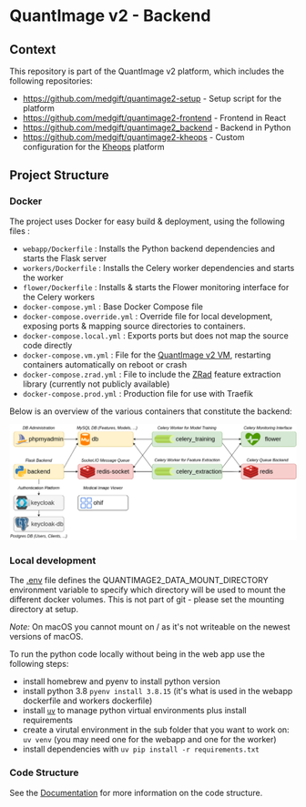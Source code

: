 # QuantImage v2 - Backend

## Context

This repository is part of the QuantImage v2 platform, which includes the following repositories:

- https://github.com/medgift/quantimage2-setup - Setup script for the platform
- https://github.com/medgift/quantimage2-frontend - Frontend in React
- https://github.com/medgift/quantimage2_backend - Backend in Python
- https://github.com/medgift/quantimage2-kheops - Custom configuration for the [Kheops](https://kheops.online) platform

## Project Structure

### Docker

The project uses Docker for easy build & deployment, using the following files :

- `webapp/Dockerfile` : Installs the Python backend dependencies and starts the Flask server
- `workers/Dockerfile` : Installs the Celery worker dependencies and starts the worker
- `flower/Dockerfile` : Installs & starts the Flower monitoring interface for the Celery workers
- `docker-compose.yml` : Base Docker Compose file
- `docker-compose.override.yml` : Override file for local development, exposing ports & mapping source directories to containers.
- `docker-compose.local.yml` : Exports ports but does not map the source code directly
- `docker-compose.vm.yml` : File for the [QuantImage v2 VM](https://medgift.github.io/quantimage-v2-info/#getting-started), restarting containers automatically on reboot or crash
- `docker-compose.zrad.yml` : File to include the [ZRad](https://medical-physics-usz.github.io) feature extraction library (currently not publicly available)
- `docker-compose.prod.yml` : Production file for use with Traefik

Below is an overview of the various containers that constitute the backend:

![Docker Containers Overview](docs/source/_static/backend-structure.png)

### Local development
The [.env](.env) file defines the QUANTIMAGE2_DATA_MOUNT_DIRECTORY environment variable to specify which directory will be used
to mount the different docker volumes. This is not part of git - please set the mounting directory at setup.

*Note:* On macOS you cannot mount on / as it's not writeable on the newest versions of macOS.

To run the python code locally without being in the web app use the following steps:
- install homebrew and pyenv to install python version
- install python 3.8 `pyenv install 3.8.15` (it's what is used in the webapp dockerfile and workers dockerfile)
- install [`uv`](https://github.com/astral-sh/uv) to manage python virtual environments plus install requirements
- create a virutal environment in the sub folder that you want to work on: `uv venv` (you may need one for the webapp and one for the worker)
- install dependencies with `uv pip install -r requirements.txt`

### Code Structure

See the [Documentation](https://quantimage-v2-backend.readthedocs.io/en/latest/) for more information on the code structure.

